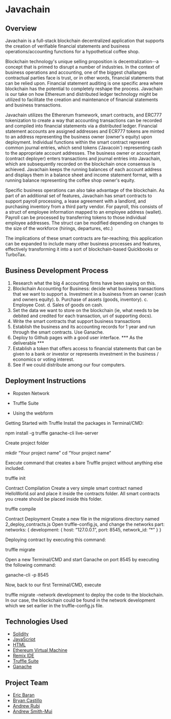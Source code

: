 # Javachain

## Overview

Javachain is a full-stack blockchain decentralized application that supports the creation of verifiable financial statements and business operations/accounting functions for a hypothetical coffee shop.  

Blockchain technology's unique selling proposition is decentralization--a concept that is primed to disrupt a number of industries.  In the context of business operations and accounting, one of the biggest challanges contractual parties face is trust, or in other words, financial statements that can be relied upon. Financial statement auditing is one specific area where blockchain has the potential to completely reshape the process.  Javachain is our take on how Ethereum and distributed ledger technology might be utilized to facilitate the creation and maintenance of financial statements and business transactions.

Javachain utilizes the Ethererum framework, smart contracts, and ERC777 tokenization to create a way that accounting transactions can be recorded and compiled into financial statements via a distributed ledger.  Financial statement accounts are assigned addresses and ECR777 tokens are minted to an address representing the business owner (owner's equity) upon deployment.  Individual functions within the smart contract represent common journal entries, which send tokens ('Javacoin') representing cash to the appropriate account addresses.  The business owner or accountant (contract deployer) enters transactions and journal entries into Javachain, which are subsequently recorded on the blockchain once consensus is achieved.  Javachain keeps the running balances of each account address and displays them in a balance sheet and income statement format, with a running balance representing the coffee shop owner's equity. 

Specific business operations can also take advantage of the blockchain.  As part of an additional set of features, Javachain has smart contracts to support payroll processing, a lease agreement with a landlord, and purchasing inventory from a third party vendor.  For payroll, this consists of a struct of employee information mapped to an employee address (wallet).  Payroll can be processed by transferring tokens to those individual employee addresses.  The struct can be modified depending on changes to the size of the workforce (hirings, departures, etc.)  

The implications of these smart contracts are far-reaching; this application can be expanded to include many other business processes and features, effectively transforming it into a sort of blockchain-based Quickbooks or TurboTax. 

## Business Development Process

1.	Research what the big 4 accounting firms have been saying on this.
2.	Blockchain Accounting for Business: decide what business transactions that we want to support
  a.	Investment in a business from an owner (cash and owners equity).
  b.	Purchase of assets (goods, inventory).
  c.	Employee Cost.
  d.	Sales of goods on cash.
3.	Set the data we want to store on the blockchain (ie, what needs to be debited and credited for each transaction, uri of supporting docs).
4.	Write the smart contracts that support business transactions
5.	Establish the business and its accounting records for 1 year and run through the smart contracts. Use Ganache.
6.	Deploy to Github pages with a good user interface. *** As the deliverable *** 
7.	Establish a token that offers access to financial statements that can be given to  a bank or investor or represents investment in the business / economics or voting interest.
8.	See if we could distribute among our four computers.

## Deployment Instructions

* Ropsten Network

* Truffle Suite

* Using the webform

Getting Started with Truffle
Install the packages in Terminal/CMD:

npm install -g truffle ganache-cli live-server


Create project folder

mkdir “Your project name”
cd “Your project name”

Execute command that creates a bare Truffle project without anything else included.


truffle init

Contract Compilation
Create a very simple smart contract named HelloWorld.sol and place it inside the contracts folder. All smart contracts you create should be placed inside this folder.

truffle compile

Contract Deployment
Create a new file in the migrations directory named 2_deploy_contracts.js
Open truffle-config.js, and change the networks part:
networks: {
  development: {
    host: “127.0.0.1”,
    port: 8545,
    network_id: “*”
  }
}

Deploying contract by executing this command:

truffle migrate

Open a new Terminal/CMD and start Ganache on port 8545 by executing the following command:

ganache-cli -p 8545


Now, back to our first Terminal/CMD, execute

truffle migrate -network development
to deploy the code to the blockchain. In our case, the blockchain could be found in the network development which we set earlier in the truffle-config.js file.



## Technologies Used

* [Solidity](https://soliditylang.org)
* [JavaScript](https://www.javascript.com)
* [HTML](https://devdocs.io/html/)
* [Ethereum Virtual Machine](https://ethereum.org/en/developers/docs/evm/)
* [Remix IDE](https://remix-ide.readthedocs.io/en/latest/)
* [Truffle Suite](https://www.trufflesuite.com)
* [Ganache](https://www.trufflesuite.com/ganache)

## Project Team

* [Eric Baran](https://github.com/ebizz403s)
* [Bryan Castillo](https://github.com/Bcastillo44)
* [Andrew Rubi](https://github.com/andrewjrubi)
* [Andrew Smith-Mui](https://github.com/arsm800)
